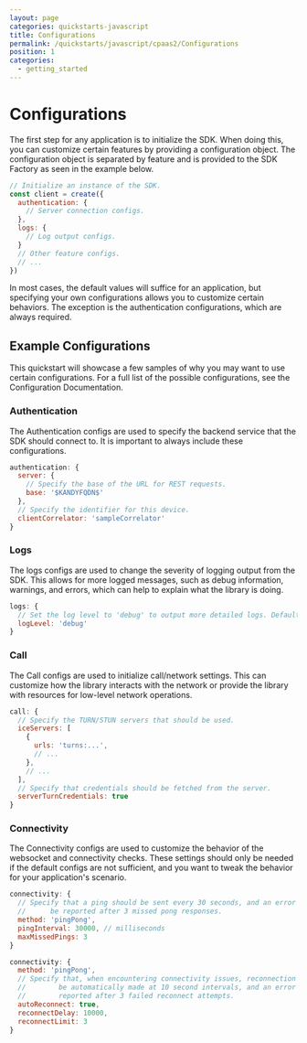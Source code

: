 ```yaml
---
layout: page
categories: quickstarts-javascript
title: Configurations
permalink: /quickstarts/javascript/cpaas2/Configurations
position: 1
categories:
  - getting_started
---
```


# Configurations

The first step for any application is to initialize the SDK. When doing this, you can customize certain features by providing a configuration object. The configuration object is separated by feature and is provided to the SDK Factory as seen in the example below.

```javascript
// Initialize an instance of the SDK.
const client = create({
  authentication: {
    // Server connection configs.
  },
  logs: {
    // Log output configs.
  }
  // Other feature configs.
  // ...
})
```

In most cases, the default values will suffice for an application, but specifying your own configurations allows you to customize certain behaviors. The exception is the authentication configurations, which are always required.

## Example Configurations

This quickstart will showcase a few samples of why you may want to use certain configurations. For a full list of the possible configurations, see the Configuration Documentation.

### Authentication

The Authentication configs are used to specify the backend service that the SDK should connect to. It is important to always include these configurations.

```javascript
authentication: {
  server: {
    // Specify the base of the URL for REST requests.
    base: '$KANDYFQDN$'
  },
  // Specify the identifier for this device.
  clientCorrelator: 'sampleCorrelator'
}
```

### Logs

The logs configs are used to change the severity of logging output from the SDK. This allows for more logged messages, such as debug information, warnings, and errors, which can help to explain what the library is doing.

```javascript
logs: {
  // Set the log level to 'debug' to output more detailed logs. Default is 'warn'.
  logLevel: 'debug'
}
```

### Call

The Call configs are used to initialize call/network settings. This can customize how the library interacts with the network or provide the library with resources for low-level network operations.

```javascript
call: {
  // Specify the TURN/STUN servers that should be used.
  iceServers: [
    {
      urls: 'turns:...',
      // ...
    },
    // ...
  ],
  // Specify that credentials should be fetched from the server.
  serverTurnCredentials: true
}
```

### Connectivity

The Connectivity configs are used to customize the behavior of the websocket and connectivity checks. These settings should only be needed if the default configs are not sufficient, and you want to tweak the behavior for your application's scenario.

```javascript
connectivity: {
  // Specify that a ping should be sent every 30 seconds, and an error should
  //      be reported after 3 missed pong responses.
  method: 'pingPong',
  pingInterval: 30000, // milliseconds
  maxMissedPings: 3
}
```

```javascript
connectivity: {
  method: 'pingPong',
  // Specify that, when encountering connectivity issues, reconnection attempts should
  //        be automatically made at 10 second intervals, and an error should be
  //        reported after 3 failed reconnect attempts.
  autoReconnect: true,
  reconnectDelay: 10000,
  reconnectLimit: 3
}
```



